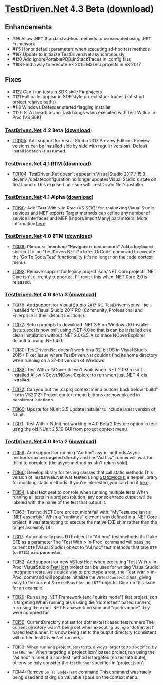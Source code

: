 # [TestDriven.Net](http://testdriven.net) 4.3 Beta ([download](http://testdriven.net/download.aspx))

## Enhancements
- #98 Allow .NET Standard ad-hoc methods to be executed using .NET Framework
- #115 Honor default parameters when executing ad-hoc test methods
- #107 Update to initialize TestDriven.Net asynchronously
- #120 Add IgnorePortablePDBsInStackTraces in .config files
- #108 Find a way to execute VS 2015 MSTest projects in VS 2017

## Fixes
- #122 Can't run tests in SDK style F# projects
- #121 Full paths appear in SDK style project stack traces (not short project relative paths)
- #113 Windows Defender started flagging installer
- #110 [STAThread] async Task hangs when executed with Test With > In-Proc (VS SDK)

### [TestDriven.Net](http://testdriven.net) 4.2 Beta ([download](http://testdriven.net/download.aspx))
           
- [TDI105](https://github.com/jcansdale/TestDriven.Net-Issues/issues/105): Add support for Visual Studio 2017 Preview Editions
Preview versions can be installed side by side with regular versions. Default install location is assumed.

### [TestDriven.Net](http://testdriven.net) 4.1 RTM ([download](http://testdriven.net/download.aspx))
            
- [TDI104](https://github.com/jcansdale/TestDriven.Net-Issues/issues/104): TestDriven.Net doesn't appear in Visual Studio 2017 / 15.3
devenv /updateconfiguration no longer updates Visual Studio's state on first launch. This exposed an issue with TestDriven.Net's installer.
	      
### [TestDriven.Net](http://testdriven.net) 4.1 Alpha ([download](http://testdriven.net/download.aspx))
    
- [TDI90](https://github.com/jcansdale/TestDriven.Net-Issues/issues/90): Add 'Test With &gt; In Proc (VS SDK)' for spelunking Visual Studio services and MEF exports
Target methods can define any number of service interfaces and MEF [Import/ImportMany] parameters. More information [here](https://github.com/jcansdale/TestDriven.Net-Issues/issues/90).
	      
### [TestDriven.Net](http://testdriven.net) 4.0 RTM ([download](http://testdriven.net/download.aspx))

- [TDI88](https://github.com/jcansdale/TestDriven.Net-Issues/issues/88): Please re-introduce "Navigate to test or code"
Add a keyboard shortcut to the 'TestDriven.NET.GoToTestOrCode' command to execute the 'Go To Code/Test' functionality (it's no longer on the code context menu).
    
- [TDI92](https://github.com/jcansdale/TestDriven.Net-Issues/issues/92): Remove support for legacy project.json/.NET Core projects
.NET Core isn't currently supported. I'll revisit this when .NET Core 2.0 is released.
  
### [TestDriven.Net](http://testdriven.net) 4.0 Beta 3 ([download](http://testdriven.net/download.aspx))

- [TDI76](https://github.com/jcansdale/TestDriven.Net-Issues/issues/76): Add support for Visual Studio 2017 RC
TestDriven.Net will be installed for Visual Studio 2017 RC (Community, Professional and Enterprise in their default locations).

- [TDI77](https://github.com/jcansdale/TestDriven.Net-Issues/issues/77): Setup prompts to download .NET 3.5 on Windows 10
Installer (setup.exe) is now built using .NET 4.0 so that is can be installed on a clean installation without .NET 2.0/3.5. Also made NCoverExplorer default to using .NET 4.0.

- [TDI80](https://github.com/jcansdale/TestDriven.Net-Issues/issues/80): TestDriven.Net doesn't work on a 32-bit OS in Visual Studio 2015+
Fixed issue where TestDriven.Net couldn't find its home directory when running on a 32-bit version of Windows.

- [TDI83](https://github.com/jcansdale/TestDriven.Net-Issues/issues/83): Test With > NCover doesn't work when .NET 2.0/3.5 isn't installed
Allow NCover/NCoverExplorer to run when just .NET 4.x is installed.

- [TDI72](https://github.com/jcansdale/TestDriven.Net-Issues/issues/72): Can you put the .csproj context menu buttons back below "build" like in VS2012?
Project context menu buttons are now placed in consistent locations.

- [TDI65](https://github.com/jcansdale/TestDriven.Net-Issues/issues/65): Update for NUnit 3.5
Update installer to include latest version of NUnit.

- [TDI71](https://github.com/jcansdale/TestDriven.Net-Issues/issues/71): Test With > NUnit not working in 4.0 Beta 2
Restore option to test using the old NUnit 2.5.10 GUI from project context menu.


### [TestDriven.Net](http://testdriven.net) 4.0 Beta 2 ([download](http://testdriven.net/download.aspx))

- [TDI59](https://github.com/jcansdale/TestDriven.Net-Issues/issues/59): Add support for running "Ad hoc" async methods
Async methods can be targeted directly and the "Ad hoc" runner will wait for them to complete (the async method mustn't return void).

- [TDI60](https://github.com/jcansdale/TestDriven.Net-Issues/issues/60): Develop library for testing classes that call static methods
This version of TestDriven.Net was tested using [StaticMocks](https://jcansdale.github.io/StaticMocks), a helper library for mocking static methods. If you're interested, you can find it [here](https://jcansdale.github.io/StaticMocks).

- [TDI54](https://github.com/jcansdale/TestDriven.Net-Issues/issues/54): Label text sent to console when running multiple tests
When running all tests in a project/solution, any console/trace output will be labeled with the name of the test that output it.

- [TDI63](https://github.com/jcansdale/TestDriven.Net-Issues/issues/63): Testing .NET Core project might fail with: "MyTests.exe isn't a .NET assembly"
When a "runtimes" element was defined in a .NET Core project, it was attempting to execute the native EXE shim rather than the target assembly DLL.

- [TDI17](https://github.com/jcansdale/TestDriven.Net-Issues/issues/17): Automatically pass DTE object to "Ad hoc" test methods that take DTE as a parameter
The 'Test With > In-Proc' command will pass the current `DTE` (Visual Studio) object to "Ad hoc" test methods that take `DTE` (or `DTE2`) as a parameter.

- [TDI52](https://github.com/jcansdale/TestDriven.Net-Issues/issues/52): Add support for new VSTestHost when executing 'Test With > In-Proc'
VisualStudio [TestHost](https://github.com/Microsoft/VisualStudio-TestHost) project can be used for writing Visual Studio integration tests. As a quick way to prototype a test, the 'Test With > In-Proc' command will populate initialize the `VSTestContext` class, giving easy to the current `ServiceProvider` and `DTE` objects. Click on this issue for an example.

- [TDI29](https://github.com/jcansdale/TestDriven.Net-Issues/issues/29): Run using .NET Framework (and "quirks mode") that project.json is targeting
When running tests using the 'dotnet test' based runners, run using the exact .NET Framework version and "quirks mode" they were compiled for.

- [TDI50](https://github.com/jcansdale/TestDriven.Net-Issues/issues/50): CurrentDirectory not set for dotnet-test based test runners
The current directory wasn't being set when executing using a 'dotnet test' based test runner. It is now being set to the output directory (consistent with other TestDriven.Net runners).

- [TDI53](https://github.com/jcansdale/TestDriven.Net-Issues/issues/53): When running project.json tests, always target tests specified by `testRunner`
When targeting a 'project.json' based project, run using the "Ad hoc" runner if a non-test method is targeted (no test attribute), otherwise only consider the `testRunner` specified in 'project.json'.

- [TDI44](https://github.com/jcansdale/TestDriven.Net-Issues/issues/44): Remove `Go To Code/Test` command
This command was rarely being used and taking up valuable space on the context menu.
